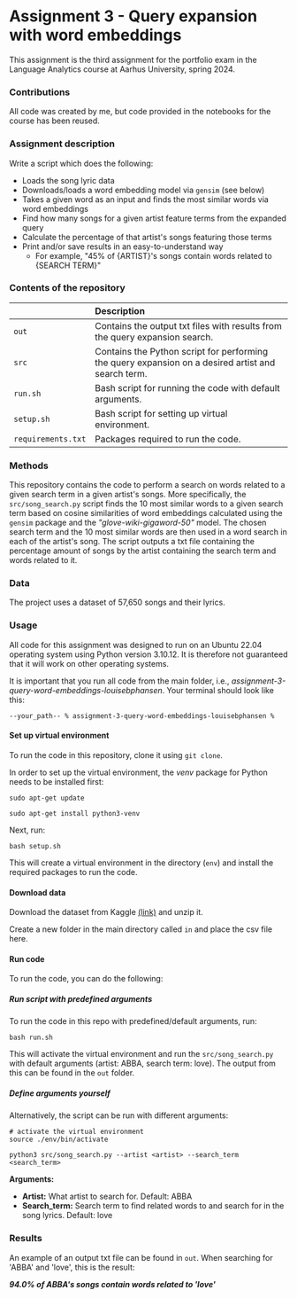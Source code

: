 # Assignment 3 - Query expansion with word embeddings

This assignment is the third assignment for the portfolio exam in the Language Analytics course at Aarhus University, spring 2024.

### Contributions
All code was created by me, but code provided in the notebooks for the course has been reused. 

### Assignment description

Write a script which does the following:

- Loads the song lyric data
- Downloads/loads a word embedding model via ```gensim``` (see below)
- Takes a given word as an input and finds the most similar words via word embeddings
- Find how many songs for a given artist feature terms from the expanded query
- Calculate the percentage of that artist's songs featuring those terms
- Print and/or save results in an easy-to-understand way
    - For example, "45% of {ARTIST}'s songs contain words related to {SEARCH TERM}"

### Contents of the repository


| <div style="width:120px"></div>| Description |
|---------|:-----------|
| ```out``` | Contains the output txt files with results from the query expansion search.|
| ```src```  | Contains the Python script for performing the query expansion on a desired artist and search term. |
| ```run.sh```    | Bash script for running the code with default arguments. |
| ```setup.sh```  | Bash script for setting up virtual environment. |
| ```requirements.txt```  | Packages required to run the code. |

### Methods
This repository contains the code to perform a search on words related to a given search term in a given artist's songs. More specifically, the ```src/song_search.py``` script finds the 10 most similar words to a given search term based on cosine similarities of word embeddings calculated using the ```gensim``` package and the *"glove-wiki-gigaword-50"* model. The chosen search term and the 10 most similar words are then used in a word search in each of the artist's song. The script outputs a txt file containing the percentage amount of songs by the artist containing the search term and words related to it. 

### Data
The project uses a dataset of 57,650 songs and their lyrics.

### Usage

All code for this assignment was designed to run on an Ubuntu 22.04 operating system using Python version 3.10.12. It is therefore not guaranteed that it will work on other operating systems.

It is important that you run all code from the main folder, i.e., *assignment-3-query-word-embeddings-louisebphansen*. Your terminal should look like this:

```
--your_path-- % assignment-3-query-word-embeddings-louisebphansen %
```

#### Set up virtual environment
To run the code in this repository, clone it using ```git clone```.

In order to set up the virtual environment, the *venv* package for Python needs to be installed first:

```
sudo apt-get update

sudo apt-get install python3-venv
```

Next, run:

```
bash setup.sh
```

This will create a virtual environment in the directory (```env```) and install the required packages to run the code.

#### Download data
Download the dataset from Kaggle [(link)](https://www.kaggle.com/datasets/joebeachcapital/57651-spotify-songs?resource=download) and unzip it. 

Create a new folder in the main directory called ```in``` and place the csv file here. 

#### Run code

To run the code, you can do the following:

##### Run script with predefined arguments

To run the code in this repo with predefined/default arguments, run:
```
bash run.sh
```

This will activate the virtual environment and run the ```src/song_search.py``` with default arguments (artist: ABBA, search term: love). The output from this can be found in the ```out``` folder.

##### Define arguments yourself

Alternatively, the script can be run with different arguments:

```
# activate the virtual environment
source ./env/bin/activate

python3 src/song_search.py --artist <artist> --search_term <search_term>

```

**Arguments:**

- **Artist:** What artist to search for. Default: ABBA
- **Search_term:** Search term to find related words to and search for in the song lyrics. Default: love

### Results

An example of an output txt file can be found in ```out```. When searching for 'ABBA' and 'love', this is the result:

***94.0% of ABBA's songs contain words related to 'love'***